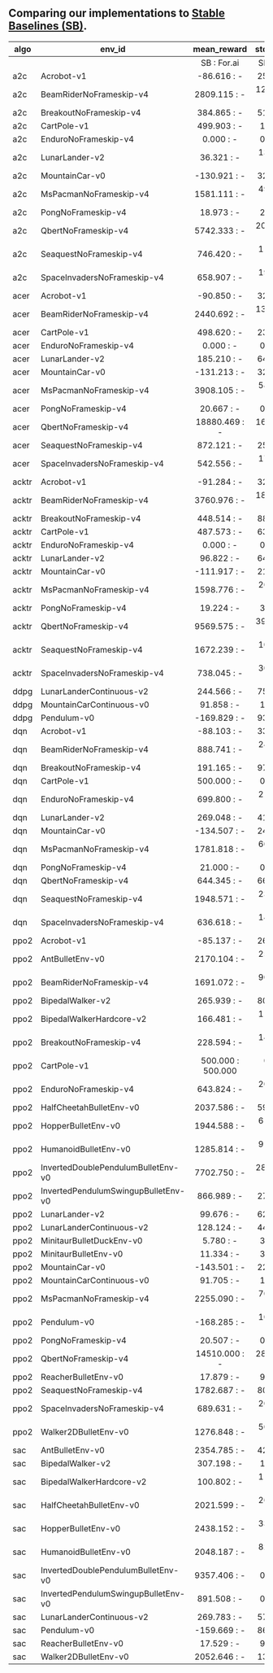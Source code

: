 ## Comparing our implementations to [Stable Baselines (SB)](https://github.com/araffin/rl-baselines-zoo).

|algo |              env_id               |   mean_reward   |    std_reward    |   n_timesteps  |   n_episodes    |
|-----|-----------------------------------|:---------------:|:----------------:|:--------------:|:---------------:|
|     |                                   |   SB : For.ai   |   SB : For.ai    |   SB : For.ai  |   SB : For.ai   |
|a2c  |Acrobot-v1                         |    -86.616 :  - |   25.097 :  -    |    149997:  -  |       1712 :  - |
|a2c  |BeamRiderNoFrameskip-v4            |   2809.115 :  - |  1298.573 :  -   |     150181 : - |        52 : -   |
|a2c  |BreakoutNoFrameskip-v4             |    384.865 :  - |    51.231 :  -   |     146703 : - |        52 : -   |
|a2c  |CartPole-v1                        |    499.903 :  - |     1.672 :  -   |     149971 : - |       300 : -   |
|a2c  |EnduroNoFrameskip-v4               |      0.000 :  - |     0.000 :  -   |     149574 : - |        45 : -   |
|a2c  |LunarLander-v2                     |     36.321 :  - |   135.294 :  -   |     149696 : - |       463 : -   |
|a2c  |MountainCar-v0                     |   -130.921 :  - |    32.188 :  -   |     149904 : - |      1145 : -   |
|a2c  |MsPacmanNoFrameskip-v4             |   1581.111 :  - |   499.757 :  -   |     150229 : - |       189 : -   |
|a2c  |PongNoFrameskip-v4                 |     18.973 :  - |     2.135 :  -   |     148288 : - |        75 : -   |
|a2c  |QbertNoFrameskip-v4                |   5742.333 :  - |  2033.074 :  -   |     151311 : - |       150 : -   |
|a2c  |SeaquestNoFrameskip-v4             |    746.420 :  - |   111.370 :  -   |     149749 : - |        81 : -   |
|a2c  |SpaceInvadersNoFrameskip-v4        |    658.907 :  - |   197.833 :  -   |     149846 : - |       151 : -   |
|acer |Acrobot-v1                         |    -90.850 :  - |    32.797 :  -   |     149989 : - |      1633 : -   |
|acer |BeamRiderNoFrameskip-v4            |   2440.692 :  - |  1357.964 :  -   |     149127 : - |        52 : -   |
|acer |CartPole-v1                        |    498.620 :  - |    23.862 :  -   |     149586 : - |       300 : -   |
|acer |EnduroNoFrameskip-v4               |      0.000 :  - |     0.000 :  -   |     149574 : - |        45 : -   |
|acer |LunarLander-v2                     |    185.210 :  - |    64.829 :  -   |     149415 : - |       248 : -   |
|acer |MountainCar-v0                     |   -131.213 :  - |    32.541 :  -   |     149976 : - |      1143 : -   |
|acer |MsPacmanNoFrameskip-v4             |   3908.105 :  - |   585.407 :  -   |     148924 : - |        95 : -   |
|acer |PongNoFrameskip-v4                 |     20.667 :  - |     0.507 :  -   |     148275 : - |        57 : -   |
|acer |QbertNoFrameskip-v4                |  18880.469 :  - |  1648.937 :  -   |     148617 : - |        64 : -   |
|acer |SeaquestNoFrameskip-v4             |    872.121 :  - |    25.555 :  -   |     149650 : - |        66 : -   |
|acer |SpaceInvadersNoFrameskip-v4        |    542.556 :  - |   172.332 :  -   |     150374 : - |       133 : -   |
|acktr|Acrobot-v1                         |    -91.284 :  - |    32.515 :  -   |     149959 : - |      1625 : -   |
|acktr|BeamRiderNoFrameskip-v4            |   3760.976 :  - |  1826.059 :  -   |     147414 : - |        41 : -   |
|acktr|BreakoutNoFrameskip-v4             |    448.514 :  - |    88.882 :  -   |     143118 : - |        37 : -   |
|acktr|CartPole-v1                        |    487.573 :  - |    63.866 :  -   |     149685 : - |       307 : -   |
|acktr|EnduroNoFrameskip-v4               |      0.000 :  - |     0.000 :  -   |     149574 : - |        45 : -   |
|acktr|LunarLander-v2                     |     96.822 :  - |    64.020 :  -   |     149905 : - |       176 : -   |
|acktr|MountainCar-v0                     |   -111.917 :  - |    21.422 :  -   |     149969 : - |      1340 : -   |
|acktr|MsPacmanNoFrameskip-v4             |   1598.776 :  - |   264.338 :  -   |     149588 : - |       147 : -   |
|acktr|PongNoFrameskip-v4                 |     19.224 :  - |     3.697 :  -   |     147753 : - |        67 : -   |
|acktr|QbertNoFrameskip-v4                |   9569.575 :  - |  3980.468 :  -   |     150896 : - |       106 : -   |
|acktr|SeaquestNoFrameskip-v4             |   1672.239 :  - |   105.092 :  -   |     149148 : - |        67 : -   |
|acktr|SpaceInvadersNoFrameskip-v4        |    738.045 :  - |   306.756 :  -   |     149714 : - |       156 : -   |
|ddpg |LunarLanderContinuous-v2           |    244.566 :  - |    75.617 :  -   |     149531 : - |       660 : -   |
|ddpg |MountainCarContinuous-v0           |     91.858 :  - |     1.350 :  -   |     149945 : - |      1818 : -   |
|ddpg |Pendulum-v0                        |   -169.829 :  - |    93.303 :  -   |     150000 : - |       750 : -   |
|dqn  |Acrobot-v1                         |    -88.103 :  - |    33.037 :  -   |     149954 : - |      1683 : -   |
|dqn  |BeamRiderNoFrameskip-v4            |    888.741 :  - |   248.487 :  -   |     149395 : - |        81 : -   |
|dqn  |BreakoutNoFrameskip-v4             |    191.165 :  - |    97.795 :  -   |     149817 : - |        97 : -   |
|dqn  |CartPole-v1                        |    500.000 :  - |     0.000 :  -   |     150000 : - |       300 : -   |
|dqn  |EnduroNoFrameskip-v4               |    699.800 :  - |   214.231 :  -   |     146363 : - |        15 : -   |
|dqn  |LunarLander-v2                     |    269.048 :  - |    41.056 :  -   |     149827 : - |       624 : -   |
|dqn  |MountainCar-v0                     |   -134.507 :  - |    24.748 :  -   |     149975 : - |      1115 : -   |
|dqn  |MsPacmanNoFrameskip-v4             |   1781.818 :  - |   605.289 :  -   |     149783 : - |       176 : -   |
|dqn  |PongNoFrameskip-v4                 |     21.000 :  - |     0.000 :  -   |     148764 : - |        93 : -   |
|dqn  |QbertNoFrameskip-v4                |    644.345 :  - |    66.854 :  -   |     152286 : - |       252 : -   |
|dqn  |SeaquestNoFrameskip-v4             |   1948.571 :  - |   234.328 :  -   |     148547 : - |        70 : -   |
|dqn  |SpaceInvadersNoFrameskip-v4        |    636.618 :  - |   146.066 :  -   |     150041 : - |       136 : -   |
|ppo2 |Acrobot-v1                         |    -85.137 :  - |    26.272 :  -   |     149963 : - |      1741 : -   |
|ppo2 |AntBulletEnv-v0                    |   2170.104 :  - |   250.575 :  -   |     150000 : - |       150 : -   |
|ppo2 |BeamRiderNoFrameskip-v4            |   1691.072 :  - |   904.484 :  -   |     149975 : - |        69 : -   |
|ppo2 |BipedalWalker-v2                   |    265.939 :  - |    80.994 :  -   |     149968 : - |       159 : -   |
|ppo2 |BipedalWalkerHardcore-v2           |    166.481 :  - |   119.300 :  -   |     149509 : - |       154 : -   |
|ppo2 |BreakoutNoFrameskip-v4             |    228.594 :  - |   141.964 :  -   |     150921 : - |       101 : -   |
|ppo2 |CartPole-v1                        |    500.000 :  500.000 |     0.000 :  0.000   |     150000 : 150000 |       300 : 300   |
|ppo2 |EnduroNoFrameskip-v4               |    643.824 :  - |   205.988 :  -   |     149683 : - |        17 : -   |
|ppo2 |HalfCheetahBulletEnv-v0            |   2037.586 :  - |    59.480 :  -   |     150000 : - |       150 : -   |
|ppo2 |HopperBulletEnv-v0                 |   1944.588 :  - |   612.994 :  -   |     149157 : - |       176 : -   |
|ppo2 |HumanoidBulletEnv-v0               |   1285.814 :  - |   918.715 :  -   |     149544 : - |       244 : -   |
|ppo2 |InvertedDoublePendulumBulletEnv-v0 |   7702.750 :  - |  2888.815 :  -   |     149089 : - |       181 : -   |
|ppo2 |InvertedPendulumSwingupBulletEnv-v0|    866.989 :  - |    27.134 :  -   |     150000 : - |       150 : -   |
|ppo2 |LunarLander-v2                     |     99.676 :  - |    62.033 :  -   |     149512 : - |       174 : -   |
|ppo2 |LunarLanderContinuous-v2           |    128.124 :  - |    44.384 :  -   |     149971 : - |       164 : -   |
|ppo2 |MinitaurBulletDuckEnv-v0           |      5.780 :  - |     3.372 :  -   |     149873 : - |       416 : -   |
|ppo2 |MinitaurBulletEnv-v0               |     11.334 :  - |     3.562 :  -   |     150000 : - |       252 : -   |
|ppo2 |MountainCar-v0                     |   -143.501 :  - |    22.928 :  -   |     149959 : - |      1045 : -   |
|ppo2 |MountainCarContinuous-v0           |     91.705 :  - |     1.706 :  -   |     149985 : - |      1082 : -   |
|ppo2 |MsPacmanNoFrameskip-v4             |   2255.090 :  - |   706.412 :  -   |     150040 : - |       167 : -   |
|ppo2 |Pendulum-v0                        |   -168.285 :  - |   107.164 :  -   |     150000 : - |       750 : -   |
|ppo2 |PongNoFrameskip-v4                 |     20.507 :  - |     0.694 :  -   |     149402 : - |        69 : -   |
|ppo2 |QbertNoFrameskip-v4                |  14510.000 :  - |  2847.445 :  -   |     150251 : - |        90 : -   |
|ppo2 |ReacherBulletEnv-v0                |     17.879 :  - |     9.780 :  -   |     150000 : - |      1000 : -   |
|ppo2 |SeaquestNoFrameskip-v4             |   1782.687 :  - |    80.883 :  -   |     150535 : - |        67 : -   |
|ppo2 |SpaceInvadersNoFrameskip-v4        |    689.631 :  - |   202.143 :  -   |     150081 : - |       176 : -   |
|ppo2 |Walker2DBulletEnv-v0               |   1276.848 :  - |   504.586 :  -   |     149959 : - |       179 : -   |
|sac  |AntBulletEnv-v0                    |   2354.785 :  - |    42.501 :  -   |     150000 : - |       150 : -   |
|sac  |BipedalWalker-v2                   |    307.198 :  - |     1.055 :  -   |     149794 : - |       175 : -   |
|sac  |BipedalWalkerHardcore-v2           |    100.802 :  - |   117.769 :  -   |     148974 : - |        84 : -   |
|sac  |HalfCheetahBulletEnv-v0            |   2021.599 :  - |   261.582 :  -   |     150000 : - |       150 : -   |
|sac  |HopperBulletEnv-v0                 |   2438.152 :  - |   335.284 :  -   |     149232 : - |       155 : -   |
|sac  |HumanoidBulletEnv-v0               |   2048.187 :  - |   829.776 :  -   |     149886 : - |       172 : -   |
|sac  |InvertedDoublePendulumBulletEnv-v0 |   9357.406 :  - |     0.504 :  -   |     150000 : - |       150 : -   |
|sac  |InvertedPendulumSwingupBulletEnv-v0|    891.508 :  - |     0.963 :  -   |     150000 : - |       150 : -   |
|sac  |LunarLanderContinuous-v2           |    269.783 :  - |    57.077 :  -   |     149852 : - |       709 : -   |
|sac  |Pendulum-v0                        |   -159.669 :  - |    86.665 :  -   |     150000 : - |       750 : -   |
|sac  |ReacherBulletEnv-v0                |     17.529 :  - |     9.860 :  -   |     150000 : - |      1000 : -   |
|sac  |Walker2DBulletEnv-v0               |   2052.646 :  - |    13.631 :  -   |     150000 : - |       150 : -   |
